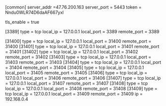 [common]
server_addr =47.76.200.163
server_port = 5443
token = Nndu0WLR74D6daAF667yxl

tls_enable = true

[3389]
type = tcp
local_ip = 127.0.0.1
local_port = 3389
remote_port = 3389

[31400]
type = tcp
local_ip = 127.0.0.1
local_port = 31400
remote_port = 31400
[31401]
type = tcp
local_ip = 127.0.0.1
local_port = 31401
remote_port = 31401
[31402]
type = tcp
local_ip = 127.0.0.1
local_port = 31402
remote_port = 31402
[31403]
type = tcp
local_ip = 127.0.0.1
local_port = 31403
remote_port = 31403
[31404]
type = tcp
local_ip = 127.0.0.1
local_port = 31404
remote_port = 31404
[31405]
type = tcp
local_ip = 127.0.0.1
local_port = 31405
remote_port = 31405
[31406]
type = tcp
local_ip = 127.0.0.1
local_port = 31406
remote_port = 31406
[31407]
type = tcp
local_ip = 127.0.0.1
local_port = 31407
remote_port = 31407
[31408]
type = tcp
local_ip = 127.0.0.1
local_port = 31408
remote_port = 31408
[31409]
type = tcp
local_ip = 127.0.0.1
local_port = 31409
remote_port = 31409  ip = 192.168.0.4
